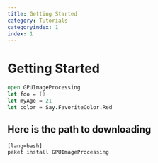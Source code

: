 ```yaml
---
title: Getting Started
category: Tutorials
categoryindex: 1
index: 1
---
```


# Getting Started

```fsharp
open GPUImageProcessing
let foo = ()
let myAge = 21
let color = Say.FavoriteColor.Red
```

## Here is the path to downloading

    [lang=bash]
    paket install GPUImageProcessing


